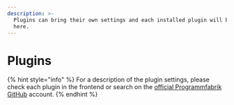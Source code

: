 ```yaml
---
description: >-
  Plugins can bring their own settings and each installed plugin will be listed
  here.
---
```


# Plugins



{% hint style="info" %}
For a description of the plugin settings, please check each plugin in the frontend or search on the [official Programmfabrik GitHub](https://github.com/orgs/programmfabrik/repositories) account.
{% endhint %}

